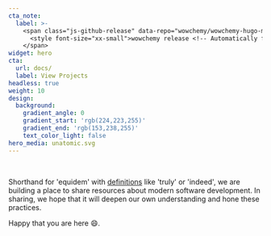 ```yaml
---
cta_note:
  label: >-
    <span class="js-github-release" data-repo="wowchemy/wowchemy-hugo-modules">
      <style font-size="xx-small">wowchemy release <!-- Automatically filled based on data-repo value --></style>
    </span>
widget: hero
cta:
  url: docs/
  label: View Projects
headless: true
weight: 10
design:
  background:
    gradient_angle: 0
    gradient_start: 'rgb(224,223,255)'
    gradient_end: 'rgb(153,238,255)'
    text_color_light: false
hero_media: unatomic.svg
---
```

<br>

Shorthand for 'equidem' with [definitions](http://www.perseus.tufts.edu/hopper/text?doc=equidem&fromdoc=Perseus%3Atext%3A1999.04.0060) like 'truly' or 'indeed', we are building a place to share resources about modern software development. In sharing, we hope that it will deepen our own understanding and hone these practices. 

Happy that you are here :smile:.
